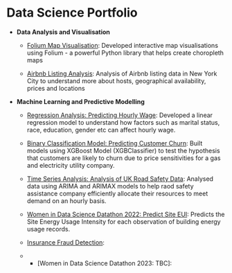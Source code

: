# Data Science Portfolio

- **Data Analysis and Visualisation**
  - [Folium Map Visualisation](https://github.com/iolaitan/Python-Visualisation-Folium/tree/master/Folium): Developed interactive map visualisations using Folium - a powerful Python library that helps create choropleth maps
 
  - [Airbnb Listing Analysis](https://github.com/iolaitan/data-analysis-portfolio/blob/main/Exploratory%20Data%20Analysis%20NYC%20Airbnb/Exploratory%20Descriptive%20Analysis%20Airbnb%20NYC.ipynb): Analysis of Airbnb listing data in New York City to understand more about hosts, geographical availability, prices and locations

- **Machine Learning and Predictive Modelling**

  - [Regression Analysis: Predicting Hourly Wage](https://github.com/iolaitan/Exploratory-Data-Analysis/blob/main/EDA%20Project%20-%20Final.ipynb): Developed a linear regression model to understand how factors such as marital status, race, education, gender etc can affect hourly wage.
  
  - [Binary Classification Model: Predicting Customer Churn](https://github.com/iolaitan/Predicting-Customer-Churn): Built models using XGBoost Model (XGBClassifier) to test the hypothesis that customers are likely to churn due to price sensitivities for a gas and electricity utility company.
 
  - [Time Series Analysis: Analysis of UK Road Safety Data](https://github.com/iolaitan/UK-Road-Safety-Time-Series-Analysis): Analysed data using ARIMA and  ARIMAX models to help raod safety assistance company efficiently allocate their resources to meet demand on an hourly basis.
  
  - [Women in Data Science Datathon 2022: Predict Site EUI](https://github.com/iolaitan/Hackathon/blob/main/WIDS.ipynb): Predicts the Site Energy Usage Intensity for each observation of building energy usage records.
 
  - [Insurance Fraud Detection](https://github.com/iolaitan/Insurance-Fraud-Detection):
 
  -   - [Women in Data Science Datathon 2023: TBC]:
